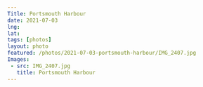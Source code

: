 ```yaml
---
Title: Portsmouth Harbour
date: 2021-07-03
lng:
lat:
tags: [photos]
layout: photo
featured: /photos/2021-07-03-portsmouth-harbour/IMG_2407.jpg
Images:
 - src: IMG_2407.jpg
   title: Portsmouth Harbour
---
```


